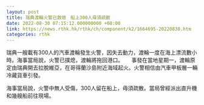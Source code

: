 ```yaml
---
layout: post
title: 瑞典渡輪火警已救熄　船上300人毋須疏散
date: 2022-08-30 07:15:12.000000000 +08:00
link: https://news.rthk.hk/rthk/ch/component/k2/1664695-20220830.htm
categories: rthk
---
```


瑞典一艘載有300人的汽車渡輪發生火警，因失去動力，渡輪一度在海上漂流數小時。海事當局說，火警已撲熄，渡輪將拖回港口。
　
事發在當地星期一，渡輪原定由瑞典開去拉脫維亞，在哥得蘭沙島附近海域起火。火警相信由汽車甲板層一輛冷藏貨車引發。

海事當局說，火警中無人受傷，300人留在船上，毋須疏散。當局曾經派出直升機和幾艘船前往現場。
